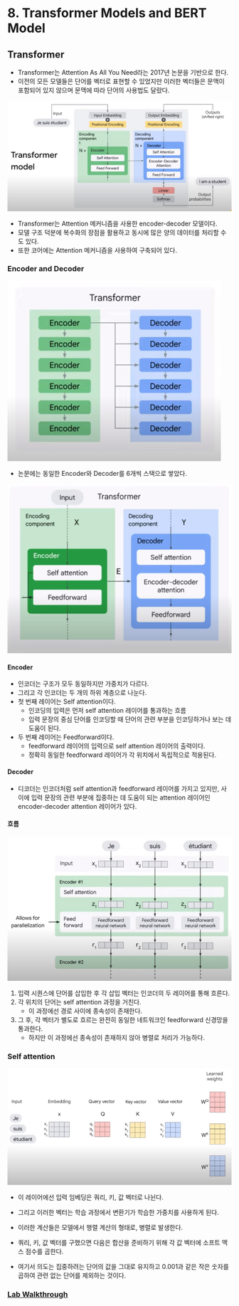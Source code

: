 # 8. Transformer Models and BERT Model

## Transformer

- Transformer는 Attention As All You Need라는 2017년 논문을 기반으로 한다.
- 이전의 모든 모델들은 단어를 벡터로 표현할 수 있었지만 이러한 벡터들은 문맥이 포함되어 있지 않으며 문맥에 따라 단어의 사용법도 달랐다.

![transformer](./img/transformer.png)

- Transformer는 Attention 메커니즘을 사용한 encoder-decoder 모델이다.
- 모델 구조 덕분에 복수화의 장점을 활용하고 동시에 많은 양의 데이터를 처리할 수도 있다.
- 또한 코어에는 Attention 메커니즘을 사용하여 구축되어 있다.

### Encoder and Decoder

![transformer2](./img/transformer2.png)

- 논문에는 동일한 Encoder와 Decoder를 6개씩 스택으로 쌓았다.

![transformer3](./img/transformer3.png)

#### Encoder

- 인코더는 구조가 모두 동일하지만 가중치가 다르다.
- 그리고 각 인코더는 두 개의 하위 계층으로 나눈다.
- 첫 번째 레이어는 Self attention이다.
    - 인코딩의 입력은 먼저 self attention 레이어를 통과하는 흐름
    - 입력 문장의 중심 단어를 인코딩할 때 단어의 관련 부분을 인코딩하거나 보는 데 도움이 된다.
- 두 번째 레이어는 Feedforward이다.
    - feedforward 레이어의 입력으로 self attention 레이어의 출력이다.
    - 정확히 동일한 feedforward 레이어가 각 위치에서 독립적으로 적용된다.

#### Decoder

- 디코더는 인코더처럼 self attention과 feedforward 레이어를 가지고 있지만, 사이에 입력 문장의 관련 부분에 집중하는 데 도움이 되는 attention 레이어인 encoder-decoder
  attention 레이어가 있다.

#### 흐름

![transformer4](./img/transformer4.png)

1. 입력 시퀀스에 단어를 삽입한 후 각 삽입 벡터는 인코더의 두 레이어를 통해 흐른다.
2. 각 위치의 단어는 self attention 과정을 거친다.
    - 이 과정에선 경로 사이에 종속성이 존재한다.
3. 그 후, 각 벡터가 별도로 흐르는 완전히 동일한 네트워크인 feedforward 신경망을 통과한다.
    - 하지만 이 과정에선 종속성이 존재하지 않아 병렬로 처리가 가능하다.

### Self attention

![transformer5](./img/transformer5.png)

- 이 레이어에선 입력 임베딩은 쿼리, 키, 값 벡터로 나뉜다.
- 그리고 이러한 벡터는 학습 과정에서 변환기가 학습한 가중치를 사용하게 된다.
- 이러한 계산들은 모델에서 행렬 계산의 형태로, 병렬로 발생한다.

- 쿼리, 키, 값 벡터를 구했으면 다음은 합산을 준비하기 위해 각 값 벡터에 소프트 맥스 점수를 곱한다.
- 여기서 의도는 집중하려는 단어의 값을 그대로 유지하고 0.001과 같은 작은 숫자를 곱하여 관련 없는 단어를 제외하는 것이다.

### [Lab Walkthrough](https://www.youtube.com/watch?v=6hhvQb8tSPs)